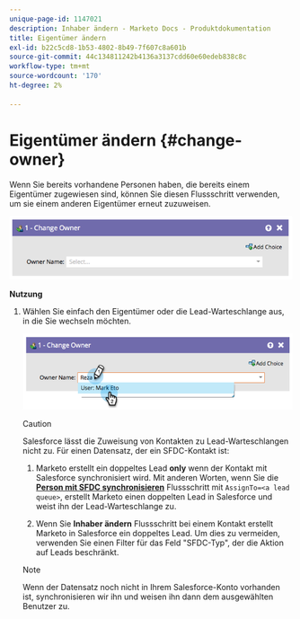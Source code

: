 ```yaml
---
unique-page-id: 1147021
description: Inhaber ändern - Marketo Docs - Produktdokumentation
title: Eigentümer ändern
exl-id: b22c5cd8-1b53-4802-8b49-7f607c8a601b
source-git-commit: 44c134811242b4136a3137cdd60e60edeb838c8c
workflow-type: tm+mt
source-wordcount: '170'
ht-degree: 2%

---
```


# Eigentümer ändern {#change-owner}

Wenn Sie bereits vorhandene Personen haben, die bereits einem Eigentümer zugewiesen sind, können Sie diesen Flussschritt verwenden, um sie einem anderen Eigentümer erneut zuzuweisen.

![](assets/image2014-9-22-15-3a1-3a3.png)

**Nutzung**

1. Wählen Sie einfach den Eigentümer oder die Lead-Warteschlange aus, in die Sie wechseln möchten.

   ![](assets/image2014-9-22-15-3a1-3a6.png)

   >[!CAUTION]
   >
   >Salesforce lässt die Zuweisung von Kontakten zu Lead-Warteschlangen nicht zu. Für einen Datensatz, der ein SFDC-Kontakt ist:
   >
   >1. Marketo erstellt ein doppeltes Lead **only** wenn der Kontakt mit Salesforce synchronisiert wird. Mit anderen Worten, wenn Sie die **[Person mit SFDC synchronisieren](/help/marketo/product-docs/core-marketo-concepts/smart-campaigns/salesforce-flow-actions/sync-person-to-sfdc.md)** Flussschritt mit `AssignTo=<a lead queue>`, erstellt Marketo einen doppelten Lead in Salesforce und weist ihn der Lead-Warteschlange zu.
   >
   >1. Wenn Sie **Inhaber ändern** Flussschritt bei einem Kontakt erstellt Marketo in Salesforce ein doppeltes Lead. Um dies zu vermeiden, verwenden Sie einen Filter für das Feld &quot;SFDC-Typ&quot;, der die Aktion auf Leads beschränkt.


   >[!NOTE]
   >
   >Wenn der Datensatz noch nicht in Ihrem Salesforce-Konto vorhanden ist, synchronisieren wir ihn und weisen ihn dann dem ausgewählten Benutzer zu.
